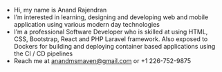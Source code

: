 - Hi, my name is Anand Rajendran
- I’m interested in learning, designing and developing web and mobile application using various modern day technologies
- I’m a professional Software Developer who is skilled at using HTML, CSS, Bootstrap, React and PHP Laravel framework. Also exposed to Dockers for building and deploying container based applications using the CI / CD pipelines 
- Reach me at anandmsmaven@gmail.com or +1 226-752-9875

<!---
imadevguyanand/imadevguyanand is a ✨ special ✨ repository because its `README.md` (this file) appears on your GitHub profile.
You can click the Preview link to take a look at your changes.
--->

